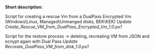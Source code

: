 **Short description:**

Script for creating a rescue Vm from a DualPass Encrypted Vm (Windows\Linux, Managed\Unmanged disks, BEK\KEK)
_Update Create_Rescue_VM_from_DualPass_Encrypted_Vm_1.0.ps1_

Script for the restore process ->  deleting, recreating VM from JSON and ecnypt again with Dual Pass
_Update Recreate_DualPass_VM_from_disk_1.0.ps1_

